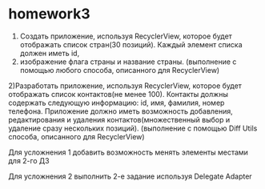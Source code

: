 # homework3

1) Создать приложение, используя RecyclerView, которое будет отображать список стран(30 позиций). Каждый элемент списка должен иметь id,
2)  изображение флага страны и название страны. (выполнение с помощью любого способа, описанного для RecyclerView)

2)Разработать приложение, используя RecyclerView, которое будет отображать список контактов(не менее 100). Контакты должны содержать следующую информацию:
id, имя, фамилия, номер телефона. Приложение должно иметь возможность добавления, редактирования и удаления контактов(множественный выбор и удаление сразу нескольких позиций). 
(выполнение с помощью Diff Utils способа, описанного для RecyclerView)

Для усложнения 1 добавить возможность менять элементы местами для 2-го ДЗ

Для усложнения 2 выполнить 2-е задание используя Delegate Adapter
